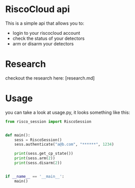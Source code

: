 # RiscoCloud api
This is a simple api that allows you to:
* login to your riscocloud account
* check the status of your detectors
* arm or disarm your detectors 

# Research
checkout the research here: [research.md]

# Usage
you can take a look at usage.py, it looks something like this:

```python
from risco_session import RiscoSession


def main():
	sess = RiscoSession()
	sess.authenticate("a@b.com", "******", 1234)

	print(sess.get_cp_state())
	print(sess.arm(2))
	print(sess.disarm(2))


if __name__ == '__main__':
	main()
```